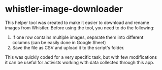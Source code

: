 # whistler-image-downloader

This helper tool was created to make it easier to download and rename images from Whistler. 
Before using the tool, you need to do the following:
1. If one row contains multiple images, separate them into different columns (can be easily done in Google Sheet)
2. Save the file as CSV and upload it to the script's folder.

This was quickly coded for a very specific task, but with few modifications it can be useful for activists working with data collected through this app.

